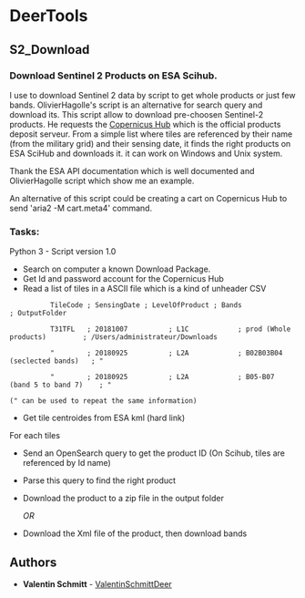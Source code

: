 # DeerTools

## S2_Download
### Download Sentinel 2 Products on ESA Scihub.
I use to download Sentinel 2 data by script to get whole products or just few bands. OlivierHagolle's script is an alternative for search query and download its.
This script allow to download pre-choosen Sentinel-2 products. He requests the [Copernicus Hub](https://scihub.copernicus.eu/dhus/#/home) which is the official products deposit serveur. From a simple list where tiles are referenced by their name (from the military grid) and their sensing date, it finds the right products on ESA SciHub and downloads it. it can work on Windows and Unix system. 

Thank the ESA API documentation which is well documented and OlivierHagolle script which show me an example. 

An alternative of this script could be creating a cart on Copernicus Hub to send 'aria2 -M cart.meta4' command.
### Tasks:
Python 3 - Script version 1.0
- Search on computer a known Download Package. 
- Get Id and password account for the Copernicus Hub 
- Read a list of tiles in a ASCII file which is a kind of unheader CSV

`          TileCode ; SensingDate ; LevelOfProduct ; Bands                         ; OutputFolder`

`          T31TFL   ; 20181007          ; L1C            ; prod (Whole products)         ; /Users/administrateur/Downloads`

`          "        ; 20180925          ; L2A            ; B02B03B04 (seclected bands)   ; "`

`          "        ; 20180925          ; L2A            ; B05-B07 (band 5 to band 7)    ; "`

`(" can be used to repeat the same information)`

- Get tile centroides from ESA kml (hard link)

For each tiles

* Send an OpenSearch query to get the product ID (On Scihub, tiles are referenced by Id name)
* Parse this query to find the right product
* Download the product to a zip file in the output folder
    
    *OR*
    
* Download the Xml file of the product, then download bands

## Authors

* **Valentin Schmitt** - [ValentinSchmittDeer](https://github.com/ValentinSchmittDeer)

